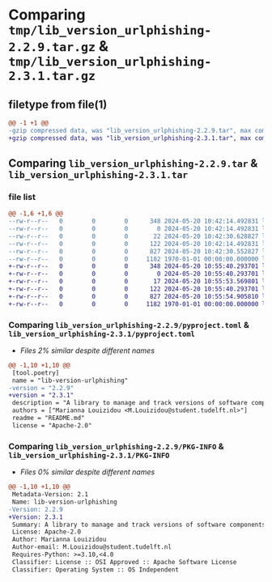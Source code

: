 # Comparing `tmp/lib_version_urlphishing-2.2.9.tar.gz` & `tmp/lib_version_urlphishing-2.3.1.tar.gz`

## filetype from file(1)

```diff
@@ -1 +1 @@
-gzip compressed data, was "lib_version_urlphishing-2.2.9.tar", max compression
+gzip compressed data, was "lib_version_urlphishing-2.3.1.tar", max compression
```

## Comparing `lib_version_urlphishing-2.2.9.tar` & `lib_version_urlphishing-2.3.1.tar`

### file list

```diff
@@ -1,6 +1,6 @@
--rw-r--r--   0        0        0      348 2024-05-20 10:42:14.492831 lib_version_urlphishing-2.2.9/README.md
--rw-r--r--   0        0        0        0 2024-05-20 10:42:14.492831 lib_version_urlphishing-2.2.9/lib_version_URLPhishing/__init__.py
--rw-r--r--   0        0        0       22 2024-05-20 10:42:30.628827 lib_version_urlphishing-2.2.9/lib_version_URLPhishing/version.py
--rw-r--r--   0        0        0      122 2024-05-20 10:42:14.492831 lib_version_urlphishing-2.2.9/lib_version_URLPhishing/version_util.py
--rw-r--r--   0        0        0      827 2024-05-20 10:42:30.552827 lib_version_urlphishing-2.2.9/pyproject.toml
--rw-r--r--   0        0        0     1182 1970-01-01 00:00:00.000000 lib_version_urlphishing-2.2.9/PKG-INFO
+-rw-r--r--   0        0        0      348 2024-05-20 10:55:40.293701 lib_version_urlphishing-2.3.1/README.md
+-rw-r--r--   0        0        0        0 2024-05-20 10:55:40.293701 lib_version_urlphishing-2.3.1/lib_version_URLPhishing/__init__.py
+-rw-r--r--   0        0        0       17 2024-05-20 10:55:53.569801 lib_version_urlphishing-2.3.1/lib_version_URLPhishing/version.py
+-rw-r--r--   0        0        0      122 2024-05-20 10:55:40.293701 lib_version_urlphishing-2.3.1/lib_version_URLPhishing/version_util.py
+-rw-r--r--   0        0        0      827 2024-05-20 10:55:54.905810 lib_version_urlphishing-2.3.1/pyproject.toml
+-rw-r--r--   0        0        0     1182 1970-01-01 00:00:00.000000 lib_version_urlphishing-2.3.1/PKG-INFO
```

### Comparing `lib_version_urlphishing-2.2.9/pyproject.toml` & `lib_version_urlphishing-2.3.1/pyproject.toml`

 * *Files 2% similar despite different names*

```diff
@@ -1,10 +1,10 @@
 [tool.poetry]
 name = "lib-version-urlphishing"
-version = "2.2.9"
+version = "2.3.1"
 description = "A library to manage and track versions of software components"
 authors = ["Marianna Louizidou <M.Louizidou@student.tudelft.nl>"]
 readme = "README.md"
 license = "Apache-2.0"
```

### Comparing `lib_version_urlphishing-2.2.9/PKG-INFO` & `lib_version_urlphishing-2.3.1/PKG-INFO`

 * *Files 0% similar despite different names*

```diff
@@ -1,10 +1,10 @@
 Metadata-Version: 2.1
 Name: lib-version-urlphishing
-Version: 2.2.9
+Version: 2.3.1
 Summary: A library to manage and track versions of software components
 License: Apache-2.0
 Author: Marianna Louizidou
 Author-email: M.Louizidou@student.tudelft.nl
 Requires-Python: >=3.10,<4.0
 Classifier: License :: OSI Approved :: Apache Software License
 Classifier: Operating System :: OS Independent
```

